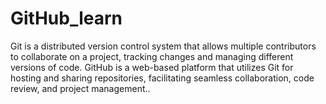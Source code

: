 # GitHub_learn
Git is a distributed version control system that allows multiple contributors to collaborate on a project, tracking changes and managing different versions of code. GitHub is a web-based platform that utilizes Git for hosting and sharing repositories, facilitating seamless collaboration, code review, and project management.. <br>
